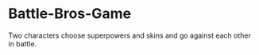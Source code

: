 # Battle-Bros-Game
Two characters choose superpowers and skins and go against each other in battle.
